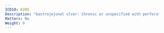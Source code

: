 ```yaml
---
ICD10: K285
Description: "Gastrojejunal ulcer: Chronic or unspecified with perforation"
Matters: No
Weight: 0
---
```


